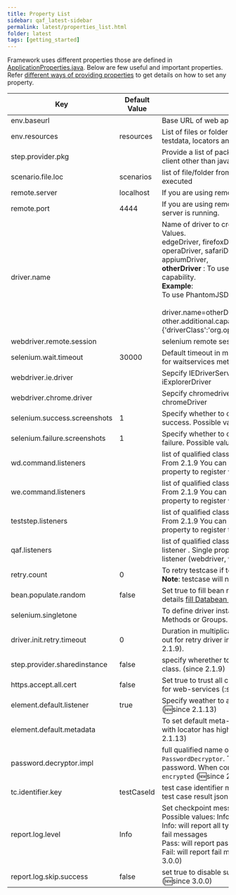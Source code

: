 ```yaml
---
title: Property List
sidebar: qaf_latest-sidebar
permalink: latest/properties_list.html
folder: latest
tags: [getting_started]
---
```

Framework uses different properties those are defined in [ApplicationProperties.java](javadoc/com/qmetry/qaf/automation/keys/ApplicationProperties.html). Below are few useful and important properties. Refer [different ways of providing properties](different_ways_of_providing_prop.html) to get details on how to set any property.

| Key | Default Value | Description | 
|-------|--------|---------|
| env.baseurl |	| Base URL of web application under test
| env.resources | resources |	List of files or folder from that you want to load resources like testdata, locators and properties.
| step.provider.pkg | |	Provide a list of packages to load teststep, required only for step client other than java.
| scenario.file.loc | scenarios | list of file/folder from where bdd/kwd scenarios need to be executed
| remote.server | localhost |	If you are using remote driver, specify server.
| remote.port |	4444 | If you are using remote driver, specify port on which selenium server is running.
| driver.name	| | Name of driver to create instance of that driver. Available Possible Values.<br> edgeDriver, firefoxDriver, iexplorerDriver, chromeDriver, operaDriver, safariDriver, androidDriver, iPhoneDriver, appiumDriver, <br/><b>otherDriver</b> : To use custom driver, provide driver class as capability. <br/> **Example**:<br/>To use PhantomJSDriver<br/><br/> driver.name=otherDriver <br/> other.additional.capabilities={'driverClass':'org.openqa.selenium.phantomjs.PhantomJSDriver'}
| webdriver.remote.session | | selenium remote session id for debugging purpose.
| selenium.wait.timeout	| 30000	| Default timeout in ms for all the element related commands and for waitservices methods.
| webdriver.ie.driver	| |	Sepcify IEDriverServer file path here. Required when using iExplorerDriver
| webdriver.chrome.driver | |	Sepcify chromedriver file path here. Required when using chromeDriver 
| selenium.success.screenshots | 1 |	Specify whether to capture screenshot or not on checkpoint success. Possible values 0 or 1, true or false.
| selenium.failure.screenshots | 1 |	Specify whether to capture screenshot or not on checkpoint failure. Possible values 0 or 1, true or false.
| wd.command.listeners | | list of qualified class name that implements [WebDriver Listener](qaf_listeners.html). From 2.1.9 You can use `qaf.listeners` as well instead of this property to register webdriver command listener.
| we.command.listeners	 | | list of qualified class name that implements [WebElement Listener](qaf_listeners.html). From 2.1.9 You can use `qaf.listeners` as well instead of this property to register webelement command listener.
| teststep.listeners | | list of qualified class name that implements [TestStep Listener](qaf_listeners.html). From 2.1.9 You can use `qaf.listeners` as well instead of this property to register teststep listener.
| qaf.listeners | | list of qualified class name that implements any of the QAF listener . Single property that can be used to registe any of the qaf listener (webdriver, webelement to teststep). (:since 2.1.9)
| retry.count	| 0	| To retry testcase if testcase failed cause of any exception.<br> **Note**: testcase will not retry if there is any checkpoint failure.
| bean.populate.random | 	false	| Set true to fill bean randomly from available data sets, more details [fill Databean from multiple dataset.](databeans.html)
| selenium.singletone | |	To define driver instance scope.Possible value can be Tests or Methods or Groups.
|driver.init.retry.timeout|0|Duration in multiplication of 10 seconds for example 50. Set time out for retry driver initialization when driver initialization fail (since 2.1.9).
|step.provider.sharedinstance|false|specify wherether to share class object among step in the same class. (since 2.1.9)
|https.accept.all.cert|false|Set true to trust all certificates and ignore host name verification  for web-services (:since 2.1.13)
|element.default.listener|true|Specify weather to attach `ElementMetaDataListener` or not. (:new:since 2.1.13)
|element.default.metadata||To set default meta-data for webelement. Meta-data provided with locator has higher preference than default values. (:since 2.1.13)
|password.decryptor.impl||full qualified name of the class that implements `PasswordDecryptor`. This implementation will be used to decrypt password. When configuration manager found any key starts with `encrypted` (:new:since 2.1.13)
|tc.identifier.key|testCaseId|test case identifier meta-key which will be used to as file name of test case result json file. (:since 2.1.13)
|report.log.level|Info|Set checkpoint messages reporting level in qaf json/html report. Possible values: Info, Pass, Warn, Fail. <br/>Info: will report all type messages including Info, pass, warn and fail messages <br/>Pass: will report pass, warn and fail messages but not Info <br/>Fail: will report fail messages but not Info, pass or warn (:new:since 3.0.0)
|report.log.skip.success|false|set true to disable success checkpoints messages in report. (:new:since 3.0.0)

